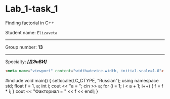# Lab_1-task_1
Finding factorial in C++

Student name: `Elizaveta`
***
Group number: **13**
***
Specialty: ***[ДЭиВИ]***
```html
<meta name="viewport" content="width=device-width, initial-scale=1.0">
```
#include <iostream>
void main()
{
	setlocale(LC_CTYPE, "Russian");
	using namespace std;
	float f = 1, a;
	int i;
	cout << "a = ";
    cin >> a;
	for (i = 1; i < a + 1; i++)
	{
		f = f * i;
	}
	cout << "Факториал = " << f << endl;
}
